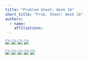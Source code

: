 ```yaml
---
title: "Problem Sheet: Week 16"
short_title: "Prob. Sheet: Week 16"
authors:
  - name: 
    affiliations:
---
```


[](09-scattering)

![](#ex-left-moving)
![](#ex-E-below-V0)
![](#ex-R-physical)
![](#ex-V0-neg-R)

[](10-QM-in-3D)

![](#ex-norm-3D)
![](#ex-scalar-wf-3D)
![](#ex-egen-coordinate-ops)
![](#ex-mom-eig-3D)
![](#ex-comm-3D)